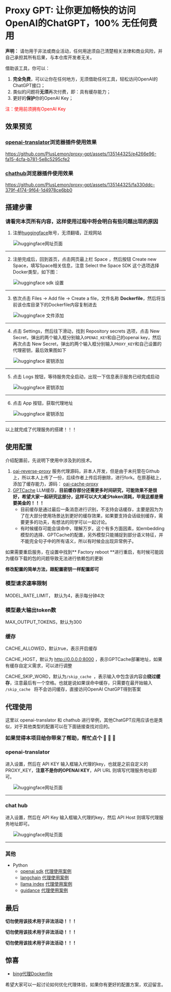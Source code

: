# Proxy GPT: 让你更加畅快的访问OpenAI的ChatGPT，100% 无任何费用

**声明：** 请勿用于非法或商业活动，任何用途须自己清楚相关法律和商业风险，并自己承担其所有后果，与本仓库开发者无关。

借助该工具，你可以：

1. **完全免费**，可以让你在任何地方，无须借助任何工具，轻松访问OpenAI的ChatGPT接口；
2. 类似的问题将**无须**再次付费，即：具有缓存能力；
3. 更好的**保护**你的OpenAI Key；

<span style="color: red;">注：使用前须拥有OpenAI Key</span>

## 效果预览

### [openai-translator](https://github.com/openai-translator/openai-translator)浏览器插件使用效果

https://github.com/PlusLemon/proxy-gpt/assets/135144325/e4266e96-fa15-4cfa-b781-5e8c5295cfe2

### [chathub](https://github.com/chathub-dev/chathub)浏览器插件使用效果

https://github.com/PlusLemon/proxy-gpt/assets/135144325/fa330ddc-379f-4174-9f64-1d4978ce6bb0

## 搭建步骤

<span style="font-size: 16px;"><strong>请看完本页所有内容，这样使用过程中将会明白有些问题出现的原因</strong></span>

1. 注册[huggingface](https://huggingface.co/welcome)账号，无须翻墙，正规网站

<img src="pics/huggingface.png" alt="huggingface网址页面" style="max-width: 768px; height: auto; margin-left: 25px;">
<hr/>

2. 注册完成后，回到首页，点击网页最上栏 Space ，然后按钮 Create new Space，填写Space相关信息，注意 Select the Space SDK 这个选项选择Docker类型，如下图：

<img src="pics/huggingface-sdk.png" alt="huggingface sdk 设置" style="max-width: 768px; height: auto; margin-left: 25px;">
<hr/>

3. 依次点击 Files -> Add file -> Create a file，文件名称 **Dockerfile**，然后将当前该仓库目录下的Dockerfile内容复制进去

<img src="pics/huggingface-add-file.png" alt="huggingface 文件添加" style="max-width: 768px; height: auto; margin-left: 25px;">
<hr/>

4. 点击 Settings，然后往下滑动，找到 Repository secrets 选项，点击 New Secret，弹出的两个输入框分别输入`OPENAI_KEY`和自己的openai key，然后再次点击 New Secret，弹出的两个输入框分别输入`PROXY_KEY`和自己设置的代理密钥，最后效果图如下

<img src="pics/huggingface-key.png" alt="huggingface 密钥添加" style="max-width: 768px; height: auto; margin-left: 25px;">
<hr/>

5. 点击 Logs 按钮，等待服务完全启动，出现一下信息表示服务已经完成启动

<img src="pics/huggingface-server.png" alt="huggingface 密钥添加" style="max-width: 768px; height: auto; margin-left: 25px;">
<hr/>

6. 点击 App 按钮，获取代理地址

<img src="pics/huggingface-proxy-url.png" alt="huggingface 密钥添加" style="max-width: 768px; height: auto; margin-left: 25px;">
<hr/>

以上就完成了代理服务的搭建！！！

## 使用配置

介绍配置前，先说明下使用中涉及到的技术。

1. [oai-reverse-proxy](https://gitgud.io/khanon/oai-reverse-proxy) 服务代理源码，非本人开发，但是由于未托管在Github上，所以本人上传了一份，后续作者上传后将删除，进行fork。在原基础上，添加了缓存能力，源码： [oai-cache-proxy](https://github.com/PlusLemon/oai-cache-proxy)
2. [GPTCache](https://github.com/zilliztech/GPTCache) LLM缓存，**目前缓存部分还需更多时间研究，可能效果不是很好，希望大家一起研究这部分，这样可以大大减少token消耗，毕竟这都是需要美金的！！！**
    - 目前缓存是通过最后一条消息进行识别，不支持会话缓存，主要是因为为了在大部分使用场景达到更好的缓存效果，如果要支持会话级别缓存，需要更多的功夫，有想法的同学可以一起讨论。
    - 有时候缓存可能会误命中，理解万岁。这个有多方面因素，如embedding模型的选择、GPTCache的配置，另外模型只能捕捉到部分语义特征，并不能完全句子中的所有语义，所以有时候会出现异常例子。

如果需要重启服务，在设置中找到** Factory reboot **进行重启，有时候可能因为缓存下载的包的问题导致无法进行依赖包的更新

**修改配置的简单方法，跟配置密钥一样配置即可**

### 模型请求速率限制

MODEL_RATE_LIMIT， 默认为4，表示每分钟4次

### 模型最大输出token数

MAX_OUTPUT_TOKENS，默认为300

### 缓存

CACHE_ALLOWED，默认true，表示开启缓存

CACHE_HOST，默认为 http://0.0.0.0:8000 ，表示GPTCache部署地址，如果有缓存自定义需求，可以进行调整

CACHE_SKIP_WORD，默认为`/skip_cache `，表示输入中包含该内容会**绕过缓存**，注意最后有一个空格。也就是说如果误命中缓存，只需要在最开始输入 `/skip_cache ` 将不会访问缓存，直接访问OpenAI ChatGPT得到答案

## 代理使用

这里以 openai-translator 和 chathub 进行举例，其他ChatGPT应用应该也是类似，对于其他类型的配置可以在下面链接查找对应的。

<span style="font-size: 16px;"><strong>如果觉得本项目给你带来了帮助，帮忙点个 🌟 🌟 🌟</strong></span>

### openai-translator

进入设置，然后在 API KEY 输入框输入代理的key，也就是之前自定义的 PROXY_KEY，**注意不是你的OPENAI KEY**，API URL 则填写代理服务地址即可。

<img src="pics/openai-translator.png" alt="huggingface网址页面" style="max-width: 768px; height: auto; margin-left: 25px;">
<hr/>

### chat hub

进入设置，然后在 API Key 输入框输入代理的key，然后 API Host 则填写代理服务地址即可。

<img src="pics/chathub.png" alt="huggingface网址页面" style="max-width: 768px; height: auto; margin-left: 25px;">
<hr/>

### 其他

- Python
    - [openai sdk](https://platform.openai.com/docs/guides/gpt/chat-completions-api) [代理使用案例](examples/python/openai.ipynb)
    - [langchain](https://github.com/hwchase17/langchain) [代理使用案例](examples/python/langchain.ipynb)
    - [llama index](https://github.com/jerryjliu/llama_index) [代理使用案例](examples/python/llama_index.ipynb)
    - [guidance](https://github.com/microsoft/guidance) [代理使用案例](examples/python/guidance.ipynb)

## 最后

**切勿使用该技术用于非法活动！！！**

**切勿使用该技术用于非法活动！！！**

**切勿使用该技术用于非法活动！！！**

## 惊喜

- [bing代理Dockerfile](bing/Dockerfile)

希望大家可以一起讨论如何优化代理体验，如果你有更好的配置方案，欢迎留言。
